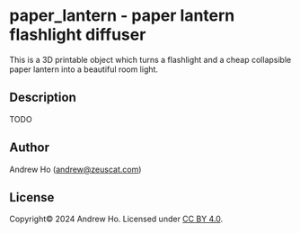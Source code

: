 paper_lantern - paper lantern flashlight diffuser
=================================================

This is a 3D printable object which turns a flashlight and a cheap collapsible
paper lantern into a beautiful room light.

Description
-----------

TODO

Author
------

Andrew Ho (<andrew@zeuscat.com>)

License
-------

Copyright© 2024 Andrew Ho.
Licensed under
[CC BY 4.0](https://creativecommons.org/licenses/by/4.0/).
